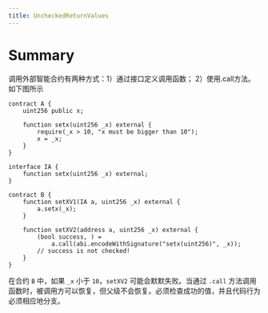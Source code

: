 ```yaml
---
title: UncheckedReturnValues
---
```


# Summary
调用外部智能合约有两种方式：1）通过接口定义调用函数； 2）使用.call方法。如下图所示

```solidity
contract A {
    uint256 public x;

    function setx(uint256 _x) external {
        require(_x > 10, "x must be bigger than 10");
        x = _x;
    }
}

interface IA {
    function setx(uint256 _x) external;
}

contract B {
    function setXV1(IA a, uint256 _x) external {
        a.setx(_x);
    }

    function setXV2(address a, uint256 _x) external {
        (bool success, ) =
            a.call(abi.encodeWithSignature("setx(uint256)", _x));
        // success is not checked!
    }
}
```
在合约 `B` 中，如果 `_x` 小于 `10`，`setXV2` 可能会默默失败。当通过 `.call` 方法调用函数时，被调用方可以恢复，但父级不会恢复。必须检查成功的值，并且代码行为必须相应地分支。